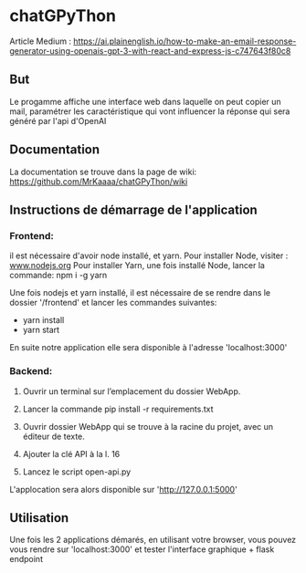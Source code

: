 # chatGPyThon

Article Medium : https://ai.plainenglish.io/how-to-make-an-email-response-generator-using-openais-gpt-3-with-react-and-express-js-c747643f80c8

## But
Le progamme affiche une interface web dans laquelle on peut copier un mail, paramétrer les caractéristique qui vont influencer la réponse qui sera généré par l'api d'OpenAI

## Documentation

La documentation se trouve dans la page de wiki: https://github.com/MrKaaaa/chatGPyThon/wiki

## Instructions de démarrage de l'application

### Frontend:

il est nécessaire d'avoir node installé, et yarn.
Pour installer Node, visiter : www.nodejs.org
Pour installer Yarn, une fois installé Node, lancer la commande: npm i -g yarn

Une fois nodejs et yarn installé, il est nécessaire de se rendre dans le dossier '/frontend' et lancer les commandes suivantes:
- yarn install
- yarn start

En suite notre application elle sera disponible à l'adresse 'localhost:3000'

### Backend:

1) Ouvrir un terminal sur l’emplacement du dossier WebApp.

2) Lancer la commande pip install -r requirements.txt

3) Ouvrir dossier WebApp qui se trouve à la racine du projet, avec un éditeur de texte.

4) Ajouter la clé API à la l. 16 

5) Lancez le script open-api.py

L'applocation sera alors disponible sur 'http://127.0.0.1:5000'

## Utilisation

Une fois les 2 applications démarés, en utilisant votre browser, vous pouvez vous rendre sur 'localhost:3000' et tester l'interface graphique + flask endpoint
